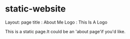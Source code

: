# static-website
Layout: page
title : About Me
Logo : This Is A Logo
 
 This is a static page.It could be an 'about page'if you'd like.
